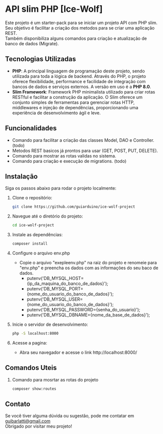 # API slim PHP [Ice-Wolf]

Este projeto é um starter-pack para se iniciar um projeto API com PHP slim.<br>
Seu objetivo é facilitar a criação dos metodos para se criar uma aplicação REST.<br>
Também disponibiliza alguns comandos para criação e atualização de banco de dados (Migrate).<br>

## Tecnologias Utilizadas

- **PHP**: A principal linguagem de programação deste projeto, sendo utilizada para toda a lógica de backend. Através do PHP, o projeto oferece flexibilidade, performance e facilidade de integração com bancos de dados e serviços externos. A versão em uso é a **PHP 8.0**.  
- **Slim Framework**: Framework PHP minimalista utilizado para criar rotas RESTful e facilitar a construção da aplicação. O Slim oferece um conjunto simples de ferramentas para gerenciar rotas HTTP, middlewares e injeção de dependências, proporcionando uma experiência de desenvolvimento ágil e leve.

## Funcionalidades

- Comando para facilitar a criação das classes Model, DAO e Controller. (todo)
- Metodos REST basicos já prontos para usar (GET, POST, PUT, DELETE).
- Comando para mostrar as rotas validas no sistema.
- Comando para criação e execução de migrations. (todo)

## Instalação

Siga os passos abaixo para rodar o projeto localmente:

1. Clone o repositório:
    ```bash
    git clone https://github.com/guiarduino/ice-wolf-project

2. Navegue até o diretório do projeto:
    ```bash
    cd ice-wolf-project

3. Instale as dependências:
    ```bash
    composer install

4. Configure o arquivo env.php
    - Copie o arquivo "exepleenv.php" na raiz do projeto e renomeie para "env.php" e preencha os dados com as informações do seu baco de dados.
        - putenv('DB_MYSQL_HOST={ip_da_maquina_do_banco_de_dados}');
        - putenv('DB_MYSQL_PORT={nome_do_usuario_do_banco_de_dados}');
        - putenv('DB_MYSQL_USER={nome_do_usuario_do_banco_de_dados}');
        - putenv('DB_MYSQL_PASSWORD={senha_do_usuario}');
        - putenv('DB_MYSQL_DBNAME={nome_da_base_de_dados}');

5. Inicie o servidor de desenvolvimento:
    ```bash
    php -S localhost:8000

6. Acesse a pagina:
    - Abra seu navegador e acesse o link http://localhost:8000/

## Comandos Uteis

1. Comando para mosrtar as rotas do projeto
    ```bash
    composer show:routes

## Contato

Se você tiver alguma dúvida ou sugestão, pode me contatar em guibarlatti@gmail.com<br>
Obrigado por visitar meu projeto!